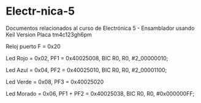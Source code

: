 # Electr-nica-5
Documentos relacionados al curso de Electrónica 5 - Ensamblador usando Keil Version Placa tm4c123gh6pm

Reloj puerto F = 0x20

Led Rojo = 0x02, PF1 = 0x40025008, BIC R0, R0, #2_00000010;

Led Azul = 0x04,  PF2 = 0x40025010, BIC R0, R0, #2_00001100;

Led Verde = 0x08, PF3 = 0x40025020

Led Morado = 0x06, PF1 + PF2 = 0x40025038, BIC R0, R0, #0x000000FF;
